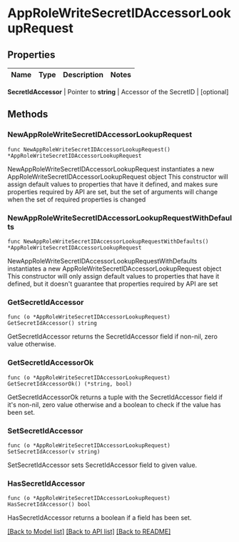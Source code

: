 # AppRoleWriteSecretIDAccessorLookupRequest


## Properties

Name | Type | Description | Notes
------------ | ------------- | ------------- | -------------


**SecretIdAccessor** | Pointer to **string** | Accessor of the SecretID | [optional] 



## Methods


### NewAppRoleWriteSecretIDAccessorLookupRequest

`func NewAppRoleWriteSecretIDAccessorLookupRequest() *AppRoleWriteSecretIDAccessorLookupRequest`

NewAppRoleWriteSecretIDAccessorLookupRequest instantiates a new AppRoleWriteSecretIDAccessorLookupRequest object
This constructor will assign default values to properties that have it defined,
and makes sure properties required by API are set, but the set of arguments
will change when the set of required properties is changed

### NewAppRoleWriteSecretIDAccessorLookupRequestWithDefaults

`func NewAppRoleWriteSecretIDAccessorLookupRequestWithDefaults() *AppRoleWriteSecretIDAccessorLookupRequest`

NewAppRoleWriteSecretIDAccessorLookupRequestWithDefaults instantiates a new AppRoleWriteSecretIDAccessorLookupRequest object
This constructor will only assign default values to properties that have it defined,
but it doesn't guarantee that properties required by API are set


### GetSecretIdAccessor

`func (o *AppRoleWriteSecretIDAccessorLookupRequest) GetSecretIdAccessor() string`

GetSecretIdAccessor returns the SecretIdAccessor field if non-nil, zero value otherwise.

### GetSecretIdAccessorOk

`func (o *AppRoleWriteSecretIDAccessorLookupRequest) GetSecretIdAccessorOk() (*string, bool)`

GetSecretIdAccessorOk returns a tuple with the SecretIdAccessor field if it's non-nil, zero value otherwise
and a boolean to check if the value has been set.

### SetSecretIdAccessor

`func (o *AppRoleWriteSecretIDAccessorLookupRequest) SetSecretIdAccessor(v string)`

SetSecretIdAccessor sets SecretIdAccessor field to given value.


### HasSecretIdAccessor

`func (o *AppRoleWriteSecretIDAccessorLookupRequest) HasSecretIdAccessor() bool`

HasSecretIdAccessor returns a boolean if a field has been set.









[[Back to Model list]](../README.md#documentation-for-models) [[Back to API list]](../README.md#documentation-for-api-endpoints) [[Back to README]](../README.md)


